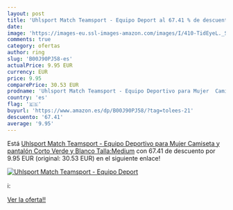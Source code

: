 ```yaml
---
layout: post
title: 'Uhlsport Match Teamsport - Equipo Deport al 67.41 % de descuento'
date: 
image: 'https://images-eu.ssl-images-amazon.com/images/I/410-TidEyeL._SL200_.jpg'
comments: true
category: ofertas
author: ring
slug: 'B00J90PJ58-es'
actualPrice: 9.95 EUR
currency: EUR
price: 9.95
comparePrice: 30.53 EUR
prodname: 'Uhlsport Match Teamsport - Equipo Deportivo para Mujer  Camiseta y pantalón Corto  Verde y Blanco Talla:Medium'
country: 'es'
flag: '🇪🇸'
buyurl: 'https://www.amazon.es/dp/B00J90PJ58/?tag=tolees-21'
descuento: '67.41'
average: '9.95'
---
```


Está [Uhlsport Match Teamsport - Equipo Deportivo para Mujer  Camiseta y pantalón Corto  Verde y Blanco Talla:Medium](https://www.amazon.es/dp/B00J90PJ58/?tag=tolees-21) con 67.41 de descuento por 9.95 EUR (original: 30.53 EUR) en el siguiente enlace!

[![Uhlsport Match Teamsport - Equipo Deport](https://images-eu.ssl-images-amazon.com/images/I/410-TidEyeL._SL200_.jpg)](https://www.amazon.es/dp/B00J90PJ58/?tag=tolees-21)

ℹ️:


[Ver la oferta!!](https://www.amazon.es/dp/B00J90PJ58/?tag=tolees-21)
